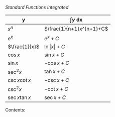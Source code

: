 *Standard Functions Integrated*

| y              | $\int y \text{ dx}$      |
| -------------- | ------------------------ |
| $x^{n}$        | $\frac{1}{n+1}x^{n+1}+C$ |
| $e^{x}$        | $e^{x}+C$                |
| $\frac{1}{x}$  | $\ln\|x\|+C$             |
| $\cos x$       | $\sin x+C$               |
| $\sin x$       | $-\cos x+C$              |
| $\sec^{2} x$   | $\tan x+C$               |
| $\csc x\cot x$ | $-\csc x+C$              |
| $\csc^{2}x$    | $-\cot x+C$              |
| $\sec x\tan x$ | $\sec x +C$              |

Contents:
```folder-index-content
```